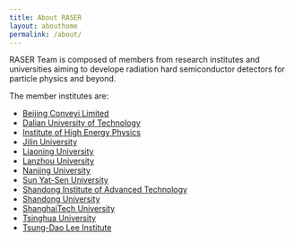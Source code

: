 ```yaml
---
title: About RASER
layout: abouthome
permalink: /about/
---
```



RASER Team is composed of members from research institutes and universities aiming to develope radiation hard semiconductor detectors for particle physics and beyond. 

The member institutes are:

- [Beijing Conveyi Limited](http://www.conveyi.com) 
- [Dalian University of Technology](https://www.dlut.edu.cn) 
- [Institute of High Energy Physics](http://www.ihep.cas.cn)
- [Jilin University](https://www.jlu.edu.cn)
- [Liaoning University](https://www.lnu.edu.cn)
- [Lanzhou University](https://www.lzu.edu.cn)
- [Nanjing University](https://www.nju.edu.cn/)
- [Sun Yat-Sen University](https://www.sysu.edu.cn/)
- [Shandong Institute of Advanced Technology](https://www.iat.cn)
- [Shandong University](https://www.sdu.edu.cn)
- [ShanghaiTech University](https://www.shanghaitech.edu.cn)
- [Tsinghua University](https://www.tsinghua.edu.cn) 
- [Tsung-Dao Lee Institute](https://tdli.sjtu.edu.cn/) 



    
